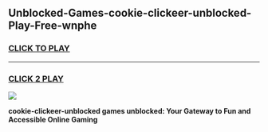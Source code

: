 
## Unblocked-Games-cookie-clickeer-unblocked-Play-Free-wnphe
<h3>
<a href="https://premium76.site?title=cookie-clickeer-unblocked&ref=18A1">CLICK TO PLAY</a></h3>
<hr>

<h3>
<a href="https://premium76.site?title=cookie-clickeer-unblocked&ref=18A1">CLICK 2 PLAY</a>
  
</h3>

<a href="https://premium76.site?title=cookie-clickeer-unblocked&ref=18A1"><img src="https://clearcache.store/games.png"></a>


**cookie-clickeer-unblocked games unblocked: Your Gateway to Fun and Accessible Online Gaming**
